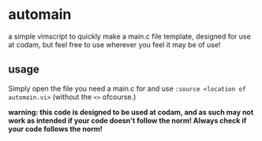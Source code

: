 # automain

a simple vimscript to quickly make a main.c file template, designed for use at codam, but feel free to use wherever you feel it may be of use!

## usage 
Simply open the file you need a main.c for and use `:source <location of automain.vi>` (without the `<>` ofcourse.)

**warning: this code is designed to be used at codam, and as such may not work as intended if your code doesn't follow the norm! Always check if your code follows the norm!**
